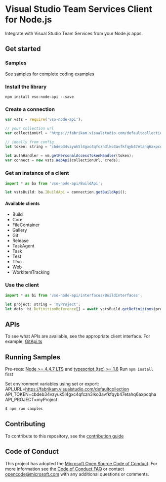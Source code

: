 # Visual Studio Team Services Client for Node.js

Integrate with Visual Studio Team Services from your Node.js apps.

## Get started

### Samples

See [samples](./samples) for complete coding examples

### Install the library
```
npm install vso-node-api --save
```

### Create a connection
```javascript
var vsts = require('vso-node-api');

// your collection url
var collectionUrl = "https://fabrikam.visualstudio.com/defaultcollection";

// ideally from config
let token: string = "cbdeb34vzyuk5l4gxc4qfczn3lko3avfkfqyb47etahq6axpcqha"; 
  
let authHandler = vm.getPersonalAccessTokenHandler(token); 
var connect = new vsts.WebApi(collectionUrl, creds);    
```

### Get an instance of a client

```javascript
import * as ba from 'vso-node-api/BuildApi';

let vstsBuild: ba.IBuildApi = connection.getBuildApi();
```

#### Available clients

* Build
* Core
* FileContainer
* Gallery
* Git
* Release
* TaskAgent
* Task
* Test
* Tfvc
* Web
* WorkItemTracking

### Use the client
 
```javascript
import * as bi from 'vso-node-api/interfaces/BuildInterfaces';

let project: string = 'myProject';
let defs: bi.DefinitionReference[] = await vstsBuild.getDefinitions(project);
```

## APIs

To see what APIs are available, see the appropriate client interface. For example, [GitApi.ts](https://github.com/Microsoft/vsts-node-api/blob/master/api/GitApi.ts)

## Running Samples

Pre-reqs: [Node >= 4.4.7 LTS](https://nodejs.org) and [typescript (tsc) >= 1.8](https://www.npmjs.com/package/typescript) 
Run `npm install` first

Set environment variables using set or export:
API_URL=https://fabrikam.visualstudio.com/defaultcollection
API_TOKEN=cbdeb34vzyuk5l4gxc4qfczn3lko3avfkfqyb47etahq6axpcqha
API_PROJECT=myProject

```bash
$ npm run samples
```

## Contributing

To contribute to this repository, see the [contribution guide](./CONTRIBUTING.md)

## Code of Conduct

This project has adopted the [Microsoft Open Source Code of Conduct](https://opensource.microsoft.com/codeofconduct/). For more information see the [Code of Conduct FAQ](https://opensource.microsoft.com/codeofconduct/faq/) or contact [opencode@microsoft.com](mailto:opencode@microsoft.com) with any additional questions or comments.
